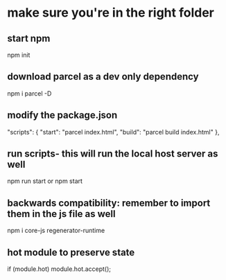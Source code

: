 # make sure you're in the right folder

## start npm

npm init

## download parcel as a dev only dependency

npm i parcel -D

## modify the package.json

"scripts": {
"start": "parcel index.html",
"build": "parcel build index.html"
},

## run scripts- this will run the local host server as well

npm run start
or
npm start

## backwards compatibility: remember to import them in the js file as well

npm i core-js regenerator-runtime

## hot module to preserve state

if (module.hot) module.hot.accept();

